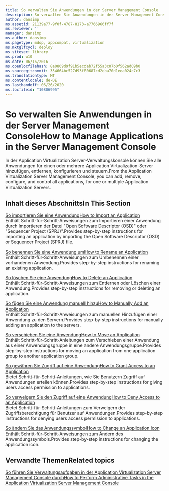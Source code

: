```yaml
---
title: So verwalten Sie Anwendungen in der Server Management Console
description: So verwalten Sie Anwendungen in der Server Management Console
author: dansimp
ms.assetid: 21139a77-9f0f-4787-8173-a7766966ff7f
ms.reviewer: ''
manager: dansimp
ms.author: dansimp
ms.pagetype: mdop, appcompat, virtualization
ms.mktglfcycl: deploy
ms.sitesec: library
ms.prod: w10
ms.date: 06/16/2016
ms.openlocfilehash: 8a0809d9f91b5ecdab72f55a3c07b0f562ad09b0
ms.sourcegitcommit: 354664bc527d93f80687cd2eba70d1eea024c7c3
ms.translationtype: MT
ms.contentlocale: de-DE
ms.lasthandoff: 06/26/2020
ms.locfileid: "10806995"
---
```

# <span data-ttu-id="3d847-103">So verwalten Sie Anwendungen in der Server Management Console</span><span class="sxs-lookup"><span data-stu-id="3d847-103">How to Manage Applications in the Server Management Console</span></span>


<span data-ttu-id="3d847-104">In der Application Virtualization Server-Verwaltungskonsole können Sie alle Anwendungen für einen oder mehrere Application Virtualization-Server hinzufügen, entfernen, konfigurieren und steuern.</span><span class="sxs-lookup"><span data-stu-id="3d847-104">From the Application Virtualization Server Management Console, you can add, remove, configure, and control all applications, for one or multiple Application Virtualization Servers.</span></span>

## <span data-ttu-id="3d847-105">Inhalt dieses Abschnitts</span><span class="sxs-lookup"><span data-stu-id="3d847-105">In This Section</span></span>


<a href="" id="how-to-import-an-application"></a>[<span data-ttu-id="3d847-106">So importieren Sie eine Anwendung</span><span class="sxs-lookup"><span data-stu-id="3d847-106">How to Import an Application</span></span>](how-to-import-an-applicationserver.md)  
<span data-ttu-id="3d847-107">Enthält Schritt-für-Schritt-Anweisungen zum Importieren einer Anwendung durch Importieren der Datei "Open Software Descriptor (OSD)" oder "Sequencer Project (SPRJ)".</span><span class="sxs-lookup"><span data-stu-id="3d847-107">Provides step-by-step instructions for importing an application by importing the Open Software Descriptor (OSD) or Sequencer Project (SPRJ) file.</span></span>

<a href="" id="how-to-rename-an-application"></a>[<span data-ttu-id="3d847-108">So benennen Sie eine Anwendung um</span><span class="sxs-lookup"><span data-stu-id="3d847-108">How to Rename an Application</span></span>](how-to-rename-an-application.md)  
<span data-ttu-id="3d847-109">Enthält Schritt-für-Schritt-Anweisungen zum Umbenennen einer vorhandenen Anwendung.</span><span class="sxs-lookup"><span data-stu-id="3d847-109">Provides step-by-step instructions for renaming an existing application.</span></span>

<a href="" id="how-to-delete-an-application"></a>[<span data-ttu-id="3d847-110">So löschen Sie eine Anwendung</span><span class="sxs-lookup"><span data-stu-id="3d847-110">How to Delete an Application</span></span>](how-to-delete-an-application-server.md)  
<span data-ttu-id="3d847-111">Enthält Schritt-für-Schritt-Anweisungen zum Entfernen oder Löschen einer Anwendung.</span><span class="sxs-lookup"><span data-stu-id="3d847-111">Provides step-by-step instructions for removing or deleting an application.</span></span>

<a href="" id="how-to-manually-add-an-application"></a>[<span data-ttu-id="3d847-112">So fügen Sie eine Anwendung manuell hinzu</span><span class="sxs-lookup"><span data-stu-id="3d847-112">How to Manually Add an Application</span></span>](how-to-manually-add-an-application.md)  
<span data-ttu-id="3d847-113">Enthält Schritt-für-Schritt-Anweisungen zum manuellen Hinzufügen einer Anwendung zu den Servern.</span><span class="sxs-lookup"><span data-stu-id="3d847-113">Provides step-by-step instructions for manually adding an application to the servers.</span></span>

<a href="" id="how-to-move-an-application"></a>[<span data-ttu-id="3d847-114">So verschieben Sie eine Anwendung</span><span class="sxs-lookup"><span data-stu-id="3d847-114">How to Move an Application</span></span>](how-to-move-an-application.md)  
<span data-ttu-id="3d847-115">Enthält Schritt-für-Schritt-Anleitungen zum Verschieben einer Anwendung aus einer Anwendungsgruppe in eine andere Anwendungsgruppe.</span><span class="sxs-lookup"><span data-stu-id="3d847-115">Provides step-by-step instructions for moving an application from one application group to another application group.</span></span>

<a href="" id="how-to-grant-access-to-an-application"></a>[<span data-ttu-id="3d847-116">So gewähren Sie Zugriff auf eine Anwendung</span><span class="sxs-lookup"><span data-stu-id="3d847-116">How to Grant Access to an Application</span></span>](how-to-grant-access-to-an-application.md)  
<span data-ttu-id="3d847-117">Bietet Schritt-für-Schritt-Anleitungen, wie Sie Benutzern Zugriff auf Anwendungen erteilen können.</span><span class="sxs-lookup"><span data-stu-id="3d847-117">Provides step-by-step instructions for giving users access permission to applications.</span></span>

<a href="" id="how-to-deny-access-to-an-application"></a>[<span data-ttu-id="3d847-118">So verweigern Sie den Zugriff auf eine Anwendung</span><span class="sxs-lookup"><span data-stu-id="3d847-118">How to Deny Access to an Application</span></span>](how-to-deny-access-to-an-application.md)  
<span data-ttu-id="3d847-119">Bietet Schritt-für-Schritt-Anleitungen zum Verweigern der Zugriffsberechtigung für Benutzer auf Anwendungen.</span><span class="sxs-lookup"><span data-stu-id="3d847-119">Provides step-by-step instructions for denying users access permission to applications.</span></span>

<a href="" id="how-to-change-an-application-icon"></a>[<span data-ttu-id="3d847-120">So ändern Sie das Anwendungssymbol</span><span class="sxs-lookup"><span data-stu-id="3d847-120">How to Change an Application Icon</span></span>](how-to-change-an-application-iconserver.md)  
<span data-ttu-id="3d847-121">Enthält Schritt-für-Schritt-Anweisungen zum Ändern des Anwendungssymbols.</span><span class="sxs-lookup"><span data-stu-id="3d847-121">Provides step-by-step instructions for changing the application icon.</span></span>

## <span data-ttu-id="3d847-122">Verwandte Themen</span><span class="sxs-lookup"><span data-stu-id="3d847-122">Related topics</span></span>


[<span data-ttu-id="3d847-123">So führen Sie Verwaltungsaufgaben in der Application Virtualization Server Management Console durch</span><span class="sxs-lookup"><span data-stu-id="3d847-123">How to Perform Administrative Tasks in the Application Virtualization Server Management Console</span></span>](how-to-perform-administrative-tasks-in-the-application-virtualization-server-management-console.md)

 

 





